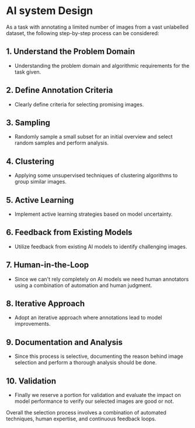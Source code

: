 # AI system Design

As a task with annotating a limited number of images from a vast unlabelled dataset, the following step-by-step process can be considered:

## 1. Understand the Problem Domain

- Understanding the problem domain and algorithmic requirements for the task given.

## 2. Define Annotation Criteria

- Clearly define criteria for selecting promising images.

## 3. Sampling

- Randomly sample a small subset for an initial overview and select random samples and perform analysis.

## 4. Clustering

- Applying some unsupervised techniques of clustering algorithms to group similar images.

## 5. Active Learning

- Implement active learning strategies based on model uncertainty.

## 6. Feedback from Existing Models

- Utilize feedback from existing AI models to identify challenging images.

## 7. Human-in-the-Loop

- Since we can't rely completely on AI models we need human annotators using a combination of automation and human judgment.

## 8. Iterative Approach

- Adopt an iterative approach where annotations lead to model improvements.

## 9. Documentation and Analysis

- Since this process is selective, documenting the reason behind image selection and perform a thorough analysis should be done.

## 10. Validation

- Finally we reserve a portion for validation and evaluate the impact on model performance to verify our selected images are good or not.

Overall the selection process involves a combination of automated techniques, human expertise, and continuous feedback loops.
